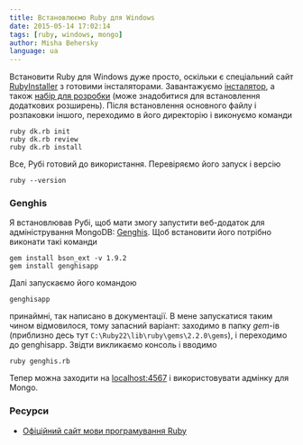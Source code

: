 ```yaml
---
title: Встановлюємо Ruby для Windows
date: 2015-05-14 17:02:14
tags: [ruby, windows, mongo]
author: Misha Behersky
language: ua
---
```


Встановити Ruby для Windows дуже просто, оскільки є спеціальний сайт [RubyInstaller](http://rubyinstaller.org/) з готовими інсталяторами. Завантажуємо [інсталятор](http://dl.bintray.com/oneclick/rubyinstaller/rubyinstaller-2.2.2.exe), а також [набір для розробки](http://dl.bintray.com/oneclick/rubyinstaller/DevKit-mingw64-32-4.7.2-20130224-1151-sfx.exe) (може знадобитися для встановлення додаткових розширень). Після встановлення основного файлу і розпаковки іншого, переходимо в його директорію і виконуємо команди

```shell
ruby dk.rb init
ruby dk.rb review
ruby dk.rb install
```

Все, Рубі готовий до використання. Перевіряємо його запуск і версію

```shell
ruby --version
```

### Genghis

Я встановлював Рубі, щоб мати змогу запустити веб-додаток для адміністрування MongoDB: [Genghis](http://genghisapp.com/). Щоб встановити його потрібно виконати такі команди

```shell
gem install bson_ext -v 1.9.2
gem install genghisapp
```

Далі запускаємо його командою

```shell
genghisapp
```

принаймні, так написано в документації. В мене запускатися таким чином відмовилося, тому запасний варіант: заходимо в папку _gem_-ів (приблизно десь тут `C:\Ruby22\lib\ruby\gems\2.2.0\gems`), і переходимо до genghisapp. Звідти викликаємо консоль і вводимо

```shell
ruby genghis.rb
```

Тепер можна заходити на [localhost:4567](http://localhost:4567/) і використовувати адмінку для Mongo.

### Ресурси

* [Офіційний сайт мови програмування Ruby](https://www.ruby-lang.org/en/)
